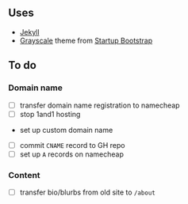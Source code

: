 ## Uses

* [Jekyll](https://github.com/jekyll/jekyll)
* [Grayscale](http://startbootstrap.com/template-overviews/grayscale/) theme from [Startup Bootstrap](http://startbootstrap.com/)

## To do

### Domain name

- [ ] transfer domain name registration to namecheap
- [ ] stop 1and1 hosting
-  set up custom domain name
  - [ ] commit `CNAME` record to GH repo
  - [ ] set up `A` records on namecheap

### Content

- [ ] transfer bio/blurbs from old site to `/about`
